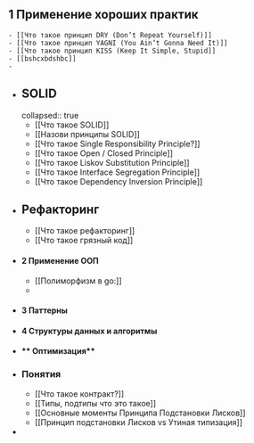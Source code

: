 ## 1 Применение хороших практик
	- [[Что такое принцип DRY (Don’t Repeat Yourself)]]
	- [[Что такое принцип YAGNI (You Ain’t Gonna Need It)]]
	- [[Что такое принцип KISS (Keep It Simple, Stupid]]
	- [[bshcxbdshbc]]
	-
- ## SOLID
  collapsed:: true
	- [[Что такое SOLID]]
	- [[Назови принципы SOLID]]
	- [[Что такое Single Responsibility Principle?]]
	- [[Что такое Open / Closed Principle]]
	- [[Что такое  Liskov Substitution Principle]]
	- [[Что такое Interface Segregation Principle]]
	- [[Что такое Dependency Inversion Principle]]
- ## Рефакторинг
	- [[Что такое рефакторинг]]
	- [[Что такое грязный код]]
- #### **2 Применение ООП**
	- [[Полиморфизм в go:]]
	-
- #### **3 Паттерны**
- #### **4 Структуры данных и алгоритмы**
- #### ** Оптимизация**
- ### Понятия
	- [[Что такое контракт?]]
	- [[Типы, подтипы что это такое]]
	- [[Основные моменты Принципа Подстановки Лисков]]
	- [[Принцип подстановки Лисков vs Утиная типизация]]
-
